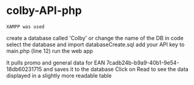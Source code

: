 # colby-API-php
`XAMPP was used`


create a database called 'Colby' or change the name of the DB in code
select the database and import databaseCreate.sql
add your API key to main.php (line 12)
run the web app

It pulls promo and general data for EAN 7cadb24b-b9a9-40b1-9e54-18db60231715 and saves it to the database
Click on Read to see the data displayed in a slightly more readable table


